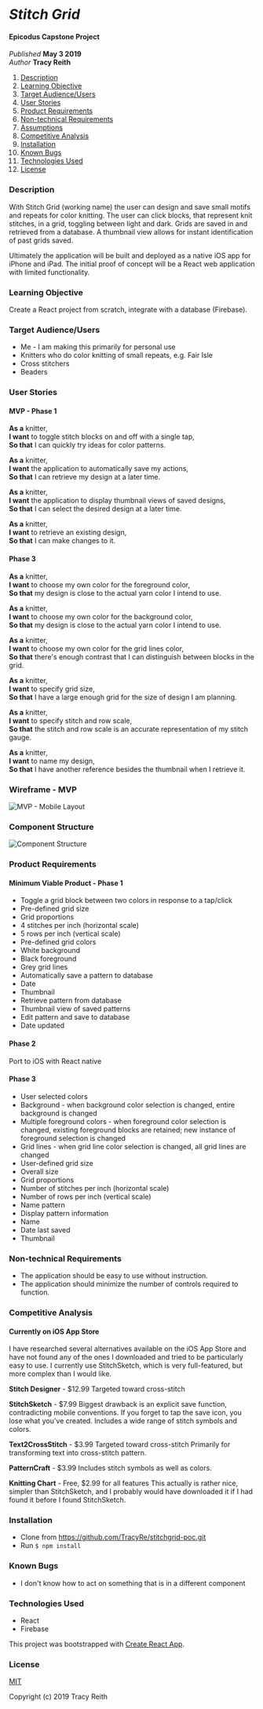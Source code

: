 # _Stitch Grid_

#### Epicodus Capstone Project

_Published_ **May 3 2019**<br>
_Author_ **Tracy Reith**

1. [Description](#description)
1. [Learning Objective](#learning-objective)
1. [Target Audience/Users](#target-audience/users)
1. [User Stories](#user-stories)
1. [Product Requirements](#product-requirements)
1. [Non-technical Requirements](#non-technical-requirements)
1. [Assumptions](#assumptions)
1. [Competitive Analysis](#competitive-analysis)
1. [Installation](#installation)
1. [Known Bugs](#known-bugs)
1. [Technologies Used](#technologies-used)
1. [License](#license)

### Description
With Stitch Grid (working name) the user can design and save small motifs and repeats for color knitting. The user can click blocks, that represent knit stitches, in a grid, toggling between light and dark. Grids are saved in and retrieved from a database. A thumbnail view allows for instant identification of past grids saved.

Ultimately the application will be built and deployed as a native iOS app for iPhone and iPad. The initial proof of concept will be a React web application with limited functionality.

### Learning Objective
Create a React project from scratch, integrate with a database (Firebase).

### Target Audience/Users
* Me - I am making this primarily for personal use
* Knitters who do color knitting of small repeats, e.g. Fair Isle
* Cross stitchers
* Beaders

### User Stories
#### MVP - Phase 1
**As a** knitter,<br>
**I want** to toggle stitch blocks on and off with a single tap,<br>
**So that** I can quickly try ideas for color patterns.

**As a** knitter,<br>
**I want** the application to automatically save my actions,<br>
**So that** I can retrieve my design at a later time.

**As a** knitter,<br>
**I want** the application to display thumbnail views of saved designs,<br>
**So that** I can select the desired design at a later time.

**As a** knitter,<br>
**I want** to retrieve an existing design,<br>
**So that** I can make changes to it.

#### Phase 3
**As a** knitter,<br>
**I want** to choose my own color for the foreground color,<br>
**So that** my design is close to the actual yarn color I intend to use.

**As a** knitter,<br>
**I want** to choose my own color for the background color,<br>
**So that** my design is close to the actual yarn color I intend to use.

**As a** knitter,<br>
**I want** to choose my own color for the grid lines color,<br>
**So that** there's enough contrast that I can distinguish between blocks in the grid.

**As a** knitter,<br>
**I want** to specify grid size,<br>
**So that** I have a large enough grid for the size of design I am planning.

**As a** knitter,<br>
**I want** to specify stitch and row scale,<br>
**So that** the stitch and row scale is an accurate representation of my stitch gauge.

**As a** knitter,<br>
**I want** to name my design,<br>
**So that** I have another reference besides the thumbnail when I retrieve it.

### Wireframe - MVP
![MVP - Mobile Layout](./support/iphone-mvp.png?raw=true "MVP - Mobile Layout")

### Component Structure
![Component Structure](./support/component-structure.png?raw=true "Component Structure")

### Product Requirements
#### Minimum Viable Product - Phase 1
* Toggle a grid block between two colors in response to a tap/click
* Pre-defined grid size
* Grid proportions
 * 4 stitches per inch (horizontal scale)
 * 5 rows per inch (vertical scale)
* Pre-defined grid colors
 * White background
 * Black foreground
 * Grey grid lines
* Automatically save a pattern to database
 * Date
 * Thumbnail
* Retrieve pattern from database
 * Thumbnail view of saved patterns
* Edit pattern and save to database
 * Date updated

#### Phase 2
Port to iOS with React native

#### Phase 3
* User selected colors
 * Background - when background color selection is changed, entire background is changed
 * Multiple foreground colors - when foreground color  selection is changed, existing foreground blocks are  retained; new instance of foreground selection is changed
 * Grid lines - when grid line color selection is changed, all grid lines are changed
* User-defined grid size
 * Overall size
* Grid proportions
 * Number of stitches per inch (horizontal scale)
 * Number of rows per inch (vertical scale)
* Name pattern
* Display pattern information
 * Name
 * Date last saved
 * Thumbnail

### Non-technical Requirements
* The application should be easy to use without instruction.
* The application should minimize the number of controls required to function.

### Competitive Analysis
#### Currently on iOS App Store
I have researched several alternatives available on the iOS App Store and have not found any of the ones I downloaded and tried to be particularly easy to use. I currently use StitchSketch, which is very full-featured, but more complex than I would like.

**Stitch Designer** - $12.99
Targeted toward cross-stitch

**StitchSketch** - $7.99
Biggest drawback is an explicit save function, contradicting mobile conventions. If you forget to tap the save icon, you lose what you've created. Includes a wide range of stitch symbols and colors.

**Text2CrossStitch** - $3.99
Targeted toward cross-stitch
Primarily for transforming text into cross-stitch pattern.

**PatternCraft** - $3.99
Includes stitch symbols as well as colors.

**Knitting Chart** - Free, $2.99 for all features
This actually is rather nice, simpler than StitchSketch, and I probably would have downloaded it if I had found it before I found StitchSketch.


### Installation
* Clone from https://github.com/TracyRe/stitchgrid-poc.git
* Run `$ npm install`

### Known Bugs
* I don't know how to act on something that is in a different component

### Technologies Used
* React
* Firebase

This project was bootstrapped with [Create React App](https://github.com/facebook/create-react-app).
### License
[MIT](./LICENSE.txt)

Copyright (c) 2019 Tracy Reith
